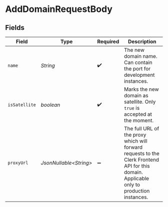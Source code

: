 # AddDomainRequestBody


## Fields

| Field                                                                                                                                     | Type                                                                                                                                      | Required                                                                                                                                  | Description                                                                                                                               |
| ----------------------------------------------------------------------------------------------------------------------------------------- | ----------------------------------------------------------------------------------------------------------------------------------------- | ----------------------------------------------------------------------------------------------------------------------------------------- | ----------------------------------------------------------------------------------------------------------------------------------------- |
| `name`                                                                                                                                    | *String*                                                                                                                                  | :heavy_check_mark:                                                                                                                        | The new domain name. Can contain the port for development instances.                                                                      |
| `isSatellite`                                                                                                                             | *boolean*                                                                                                                                 | :heavy_check_mark:                                                                                                                        | Marks the new domain as satellite. Only `true` is accepted at the moment.                                                                 |
| `proxyUrl`                                                                                                                                | *JsonNullable\<String>*                                                                                                                   | :heavy_minus_sign:                                                                                                                        | The full URL of the proxy which will forward requests to the Clerk Frontend API for this domain. Applicable only to production instances. |